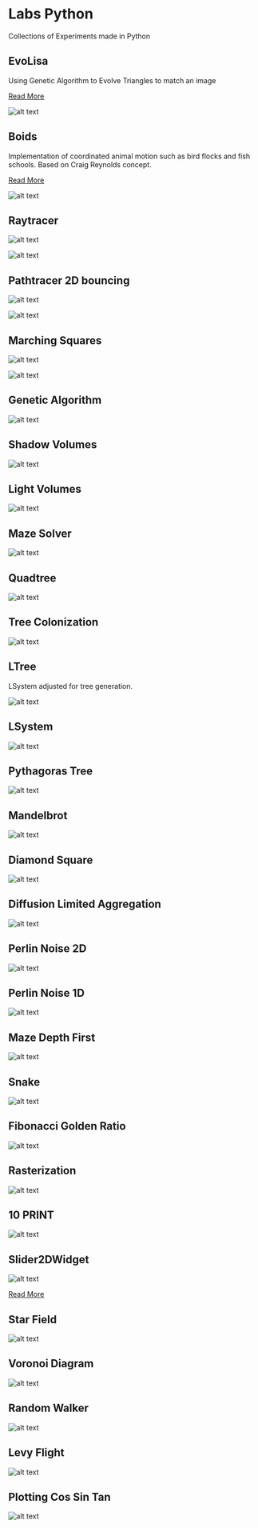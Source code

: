 # Labs Python

Collections of Experiments made in Python

## EvoLisa

Using Genetic Algorithm to Evolve Triangles to match an image

[Read More](projects/038_evolisa/evolisa.md)

![alt text](projects/038_evolisa/images/evolisa.gif "EvoLisa")

## Boids

Implementation of coordinated animal motion such as bird flocks and fish schools.
Based on Craig Reynolds concept.

[Read More](projects/039_boids/boids.md)

![alt text](projects/039_boids/images/boids.gif "boids")

## Raytracer

![alt text](projects/018_ray_tracer/raytracer_shadows_reflection.png "ray tracer shadows")

![alt text](projects/018_ray_tracer/raytracer.gif "raytracer basic cube")

## Pathtracer 2D bouncing

![alt text](projects/021_path_tracer_bounces/pathtrace_bouncer.gif "path tracing bouncing rays test")

![alt text](projects/021_path_tracer_bounces/pathtrace_bouncer.jpg "path tracing bouncing rays test")

## Marching Squares

![alt text](projects/009_marching_squares/marchingsquares.gif "Marching Squares")

![alt text](projects/009_marching_squares/marchingsquares_particles.gif "Marching Squares Particles")

## Genetic Algorithm

![alt text](projects/027_genetic_algorithm_shakespear/genetic_algorithm.gif "Marching Squares")

## Shadow Volumes

![alt text](projects/019_shadow_volumes/shadow_volumes.gif "Rasterization")


## Light Volumes

![alt text](projects/020_light_volumes/light_volumes.gif "Light Volumes")

## Maze Solver

![alt text](projects/025_maze_solver/maze_solver.gif "Maze Solver")

## Quadtree

![alt text](projects/008_quadtree/quadtree.gif "Quadtree")

## Tree Colonization

![alt text](projects/014_tree_colonization/treecolonization.gif "LSystem")


## LTree

LSystem adjusted for tree generation.

![alt text](projects/004_tree/images/ltree.gif "ltree")

## LSystem

![alt text](projects/003_LSystem/images/lsystem.gif "LSystem")

## Pythagoras Tree

![alt text](projects/012_pythagoras_tree/pythagorastree.gif "LSystem")

## Mandelbrot

![alt text](projects/005_mandelbrot/mandelbrot.gif "Mandelbrot")

## Diamond Square

![alt text](projects/007_diamond_square/diamondsquare.gif "Diamond Square")

## Diffusion Limited Aggregation

![alt text](projects/034_diffusion_limited_Aggregation/images/dla.gif "Diffusion Limited Aggregation")

## Perlin Noise 2D

![alt text](projects/015_perlin_noise/perlin_noise_2d.gif "Quadtree")

## Perlin Noise 1D

![alt text](projects/015_perlin_noise/perlin_noise_1d.gif "Quadtree")

## Maze Depth First

![alt text](projects/022_maze_depth_first/maze_depth_first.gif "Maze Depth First")

## Snake

![alt text](projects/002_snake/snake.gif "Snake")

## Fibonacci Golden Ratio

![alt text](projects/006_fibonacci/images/fibonacci_golden_ratio.gif "Fobnacci Golden Ratio")

## Rasterization

![alt text](projects/011_rasterization/rasterization.gif "Rasterization")

## 10 PRINT

![alt text](projects/023_10print/tenprint.gif "Tenprint")

## Slider2DWidget

![alt text](projects/001_slider2d/images/slider2d.gif "Slider2DWidget")

[Read More](projects/001_slider2d/README.md)

## Star Field

![alt text](projects/024_starfield/starfield.gif "Star Field")

## Voronoi Diagram

![alt text](projects/026_voronoi_diagram/voronoi_diagram.gif "Voronoi Diagram")

## Random Walker

![alt text](projects/032_random_walker/randomwalker.gif "Random Walker")

## Levy Flight

![alt text](projects/033_levy_flight/levyflight.gif "Slider2DWidget")

## Plotting Cos Sin Tan

![alt text](projects/036_plotting_cos_sin_tan/plotting_cos_sin_tan.gif "Plotting Cos Sin Tan")
